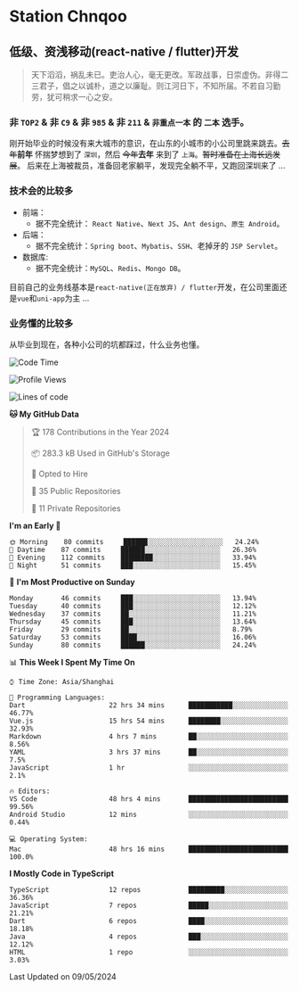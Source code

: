 # Station Chnqoo

## 低级、资浅移动(react-native / flutter)开发 
> 天下滔滔，祸乱未已。吏治人心，毫无更改。军政战事，日崇虚伪。非得二三君子，倡之以诚朴，道之以廉耻。则江河日下，不知所届。不若自习勤劳，犹可稍求一心之安。

### 非 `TOP2` & 非 `C9`  & 非 `985` & 非 `211` & `非重点一本` 的 `二本` 选手。

刚开始毕业的时候没有来大城市的意识，在山东的小城市的小公司里跳来跳去。~~去年~~**前年** 怀揣梦想到了 `深圳`，然后 ~~今年~~**去年** 来到了 `上海`。~~暂时准备在上海长远发展~~。
后来在上海被裁员，准备回老家躺平，发现完全躺不平，又跑回深圳来了 ...

### 技术会的比较多

- 前端：
    - 据不完全统计： `React Native`、`Next JS`、`Ant design`、`原生 Android`。
- 后端：
    - 据不完全统计：`Spring boot`、`Mybatis`、`SSH`、老掉牙的 `JSP Servlet`。
- 数据库:
    - 据不完全统计：`MySQL`、`Redis`、`Mongo DB`。

目前自己的业务线基本是`react-native(正在放弃) / flutter`开发，在公司里面还是`vue`和`uni-app`为主 ...

### 业务懂的比较多
从毕业到现在，各种小公司的坑都踩过，什么业务也懂。

<!--START_SECTION:waka-->
![Code Time](http://img.shields.io/badge/Code%20Time-5%2C101%20hrs%2034%20mins-blue)

![Profile Views](http://img.shields.io/badge/Profile%20Views-141-blue)

![Lines of code](https://img.shields.io/badge/From%20Hello%20World%20I%27ve%20Written-348%20Thousand%20lines%20of%20code-blue)

**🐱 My GitHub Data** 

> 🏆 178 Contributions in the Year 2024
 > 
> 📦 283.3 kB Used in GitHub's Storage 
 > 
> 💼 Opted to Hire
 > 
> 📜 35 Public Repositories 
 > 
> 🔑 11 Private Repositories  
 > 
**I'm an Early 🐤** 

```text
🌞 Morning    80 commits     ██████░░░░░░░░░░░░░░░░░░░   24.24% 
🌆 Daytime    87 commits     ██████░░░░░░░░░░░░░░░░░░░   26.36% 
🌃 Evening    112 commits    ████████░░░░░░░░░░░░░░░░░   33.94% 
🌙 Night      51 commits     ███░░░░░░░░░░░░░░░░░░░░░░   15.45%

```
📅 **I'm Most Productive on Sunday** 

```text
Monday       46 commits     ███░░░░░░░░░░░░░░░░░░░░░░   13.94% 
Tuesday      40 commits     ███░░░░░░░░░░░░░░░░░░░░░░   12.12% 
Wednesday    37 commits     ██░░░░░░░░░░░░░░░░░░░░░░░   11.21% 
Thursday     45 commits     ███░░░░░░░░░░░░░░░░░░░░░░   13.64% 
Friday       29 commits     ██░░░░░░░░░░░░░░░░░░░░░░░   8.79% 
Saturday     53 commits     ████░░░░░░░░░░░░░░░░░░░░░   16.06% 
Sunday       80 commits     ██████░░░░░░░░░░░░░░░░░░░   24.24%

```


📊 **This Week I Spent My Time On** 

```text
⌚︎ Time Zone: Asia/Shanghai

💬 Programming Languages: 
Dart                     22 hrs 34 mins      ███████████░░░░░░░░░░░░░░   46.77% 
Vue.js                   15 hrs 54 mins      ████████░░░░░░░░░░░░░░░░░   32.93% 
Markdown                 4 hrs 7 mins        ██░░░░░░░░░░░░░░░░░░░░░░░   8.56% 
YAML                     3 hrs 37 mins       ██░░░░░░░░░░░░░░░░░░░░░░░   7.5% 
JavaScript               1 hr                ░░░░░░░░░░░░░░░░░░░░░░░░░   2.1%

🔥 Editors: 
VS Code                  48 hrs 4 mins       █████████████████████████   99.56% 
Android Studio           12 mins             ░░░░░░░░░░░░░░░░░░░░░░░░░   0.44%

💻 Operating System: 
Mac                      48 hrs 16 mins      █████████████████████████   100.0%

```

**I Mostly Code in TypeScript** 

```text
TypeScript               12 repos            █████████░░░░░░░░░░░░░░░░   36.36% 
JavaScript               7 repos             █████░░░░░░░░░░░░░░░░░░░░   21.21% 
Dart                     6 repos             ████░░░░░░░░░░░░░░░░░░░░░   18.18% 
Java                     4 repos             ███░░░░░░░░░░░░░░░░░░░░░░   12.12% 
HTML                     1 repo              ░░░░░░░░░░░░░░░░░░░░░░░░░   3.03%

```



 Last Updated on 09/05/2024
<!--END_SECTION:waka-->

<!---
ChenqiaoStation/ChenqiaoStation is a ✨ special ✨ repository because its `README.md` (this file) appears on your GitHub profile.
You can click the Preview link to take a look at your changes.
--->
